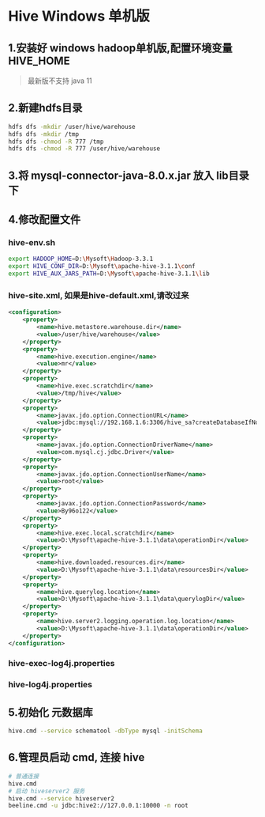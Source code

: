 # Hive Windows 单机版

## 1.安装好 windows hadoop单机版,配置环境变量 HIVE_HOME
> 最新版不支持 java 11

## 2.新建hdfs目录
```sh
hdfs dfs -mkdir /user/hive/warehouse
hdfs dfs -mkdir /tmp
hdfs dfs -chmod -R 777 /tmp
hdfs dfs -chmod -R 777 /user/hive/warehouse
```

## 3.将 mysql-connector-java-8.0.x.jar 放入 lib目录下

## 4.修改配置文件
### hive-env.sh
```sh
export HADOOP_HOME=D:\Mysoft\Hadoop-3.3.1
export HIVE_CONF_DIR=D:\Mysoft\apache-hive-3.1.1\conf
export HIVE_AUX_JARS_PATH=D:\Mysoft\apache-hive-3.1.1\lib
```

### hive-site.xml, 如果是hive-default.xml,请改过来
```xml
<configuration>
    <property>
        <name>hive.metastore.warehouse.dir</name>
        <value>/user/hive/warehouse</value>
    </property>
    <property>
        <name>hive.execution.engine</name>
        <value>mr</value>
    </property>
    <property>
        <name>hive.exec.scratchdir</name>
        <value>/tmp/hive</value>
    </property>
    <property>
        <name>javax.jdo.option.ConnectionURL</name>
        <value>jdbc:mysql://192.168.1.6:3306/hive_sa?createDatabaseIfNotExist=true&amp;useSSL=false</value>
    </property>
    <property>
        <name>javax.jdo.option.ConnectionDriverName</name>
        <value>com.mysql.cj.jdbc.Driver</value>
    </property>
    <property>
        <name>javax.jdo.option.ConnectionUserName</name>
        <value>root</value>
    </property>
    <property>
        <name>javax.jdo.option.ConnectionPassword</name>
        <value>By96o122</value>
    </property>
    <property>
        <name>hive.exec.local.scratchdir</name>
        <value>D:\Mysoft\apache-hive-3.1.1\data\operationDir</value>
    </property>
    <property>
        <name>hive.downloaded.resources.dir</name>
        <value>D:\Mysoft\apache-hive-3.1.1\data\resourcesDir</value>
    </property>
    <property>
        <name>hive.querylog.location</name>
        <value>D:\Mysoft\apache-hive-3.1.1\data\querylogDir</value>
    </property>
    <property>
        <name>hive.server2.logging.operation.log.location</name>
        <value>D:\Mysoft\apache-hive-3.1.1\data\operationDir</value>
    </property>
</configuration>
```

### hive-exec-log4j.properties

### hive-log4j.properties

## 5.初始化 元数据库
```sh
hive.cmd --service schematool -dbType mysql -initSchema
```

## 6.管理员启动 cmd, 连接 hive
```sh
# 普通连接
hive.cmd
# 启动 hiveserver2 服务
hive.cmd --service hiveserver2
beeline.cmd -u jdbc:hive2://127.0.0.1:10000 -n root
```